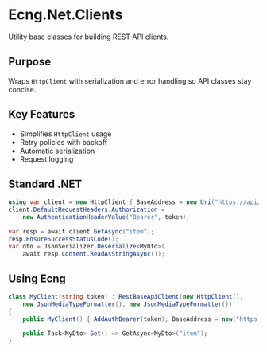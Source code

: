 # Ecng.Net.Clients

Utility base classes for building REST API clients.

## Purpose

Wraps `HttpClient` with serialization and error handling so API classes stay concise.

## Key Features

- Simplifies `HttpClient` usage
- Retry policies with backoff
- Automatic serialization
- Request logging

## Standard .NET

```csharp
using var client = new HttpClient { BaseAddress = new Uri("https://api/") };
client.DefaultRequestHeaders.Authorization =
    new AuthenticationHeaderValue("Bearer", token);

var resp = await client.GetAsync("item");
resp.EnsureSuccessStatusCode();
var dto = JsonSerializer.Deserialize<MyDto>(
    await resp.Content.ReadAsStringAsync());
```

## Using Ecng

```csharp
class MyClient(string token) : RestBaseApiClient(new HttpClient(),
    new JsonMediaTypeFormatter(), new JsonMediaTypeFormatter())
{
    public MyClient() { AddAuthBearer(token); BaseAddress = new("https://api/"); }

    public Task<MyDto> Get() => GetAsync<MyDto>("item");
}
```
